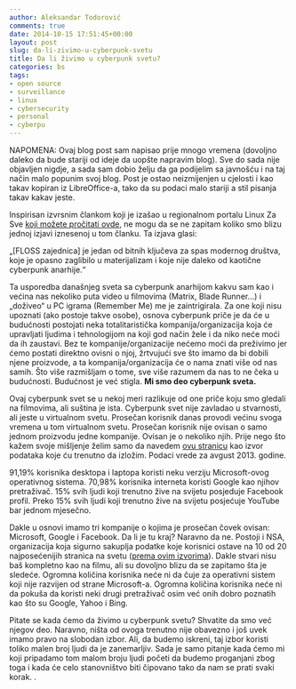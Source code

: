 ```yaml
---
author: Aleksandar Todorović
comments: true
date: 2014-10-15 17:51:45+00:00
layout: post
slug: da-li-zivimo-u-cyberpunk-svetu
title: Da li živimo u cyberpunk svetu?
categories: bs
tags:
- open source
- surveillance
- linux
- cybersecurity
- personal
- cyberpu
---
```


NAPOMENA: Ovaj blog post sam napisao prije mnogo vremena (dovoljno daleko da bude stariji od ideje da uopšte napravim blog). Sve do sada nije objavljen nigdje, a sada sam dobio želju da ga podijelim sa javnošću i na taj način malo popunim svoj blog. Post je ostao neizmijenjen u cjelosti i kao takav kopiran iz LibreOffice-a, tako da su podaci malo stariji a stil pisanja takav kakav jeste.

Inspirisan izvrsnim člankom koji je izašao u regionalnom portalu Linux Za Sve [koji možete pročitati ovde](http://www.linuxzasve.com/floss-kao-mainstream-da-ali-pod-kojim-uvjetima), ne mogu da se ne zapitam koliko smo blizu jednoj izjavi iznesenoj u tom članku. Ta izjava glasi:

„[FLOSS zajednica] je jedan od bitnih ključeva za spas modernog društva, koje je opasno zaglibilo u materijalizam i koje nije daleko od kaotične cyberpunk anarhije.“

Ta usporedba današnjeg sveta sa cyberpunk anarhijom kakvu sam kao i većina nas nekoliko puta video u filmovima (Matrix, Blade Runner...) i „doživeo“ u PC igrama (Remember Me) me je zaintrigirala. Za one koji nisu upoznati (ako postoje takve osobe), osnova cyberpunk priče je da će u budućnosti postojati neka totalitaristička kompanija/organizacija koja će upravljati ljudima i tehnologijom na koji god način žele i da niko neće moći da ih zaustavi. Bez te kompanije/organizacije nećemo moći da preživimo jer ćemo postati direktno ovisni o njoj, žrtvujući sve što imamo da bi dobili njene proizvode, a ta kompanija/organizacija će o nama znati više od nas samih. Što više razmišljam o tome, sve više razumem da nas to ne čeka u budućnosti. Budućnost je već stigla. **Mi smo deo cyberpunk sveta.**

Ovaj cyberpunk svet se u nekoj meri razlikuje od one priče koju smo gledali na filmovima, ali suština je ista. Cyberpunk svet nije zavladao u stvarnosti, ali jeste u virtualnom svetu. Prosečan korisnik danas provodi većinu svoga vremena u tom virtualnom svetu. Prosečan korisnik nije ovisan o samo jednom proizvodu jedne kompanije. Ovisan je o nekoliko njih. Prije nego što kažem svoje mišljenje želim samo da navedem [ovu stranicu](www.netmarketshare.com) kao izvor podataka koje ću trenutno da izložim. Podaci vrede za avgust 2013. godine.

91,19% korisnika desktopa i laptopa koristi neku verziju Microsoft-ovog operativnog sistema.
70,98% korisnika interneta koristi Google kao njihov pretraživač.
15% svih ljudi koji trenutno žive na svijetu posjeduje Facebook profil.
Preko 15% svih ljudi koji trenutno žive na svijetu posjećuje YouTube bar jednom mjesečno.

Dakle u osnovi imamo tri kompanije o kojima je prosečan čovek ovisan: Microsoft, Google i Facebook. Da li je tu kraj? Naravno da ne. Postoji i NSA, organizacija koja sigurno sakuplja podatke koje korisnici ostave na 10 od 20 najposećenijih stranica na svetu ([prema ovim izvorima](www.alexa.com/topsites)). Dakle stvari nisu baš kompletno kao na filmu, ali su dovoljno blizu da se zapitamo šta je sledeće. Ogromna količina korisnika neće ni da čuje za operativni sistem koji nije razvijen od strane Microsoft-a. Ogromna količina korisnika neće ni da pokuša da koristi neki drugi pretraživač osim već onih dobro poznatih kao što su Google, Yahoo i Bing.

Pitate se kada ćemo da živimo u cyberpunk svetu? Shvatite da smo već njegov deo. Naravno, ništa od ovoga trenutno nije obavezno i još uvek imamo pravo na slobodan izbor. Ali, da budemo iskreni, taj izbor koristi toliko malen broj ljudi da je zanemarljiv. Sada je samo pitanje kada ćemo mi koji pripadamo tom malom broju ljudi početi da budemo proganjani zbog toga i kada će celo stanovništvo biti čipovano tako da nam se prati svaki korak.
.

